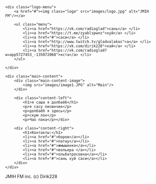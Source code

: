 <!DOCTYPE html>
<html lang="en">
<head>
    <meta charset="UTF-8">
    <title>Title</title>
</head>
<body>
<div class="karkas">
    <link rel="stylesheet" type="text/css" href="style.css" />
    <link href="https://fonts.googleapis.com/css?family=Open+Sans&amp;subset=cyrillic" rel="stylesheet">

    <div class="logo-menu">
        <a href="#"><img class="logo" src="images/logo.jpg" alt="JMIH FM"/></a>

        <ul class="menu">
            <li><a href="https://vk.com/radioglad">сань</a> </li>
            <li><a href="https://t.me/zyablspwnz">хуй</a> </li>
            <li><a href="#">саси</a> </li>
            <li><a href="http://www.twitch.tv/gladvalakas">а</a> </li>
            <li><a href="https://vk.com/dirik228">хай</a> </li>
            <li><a href="https://vk.com/radioglad?w=app5727453_-135072068">кста</a> </li>
        </ul>

    </div>

    <div class="main-content">
        <div class="main-content-image">
            <img src="images/image1.JPG" alt="Main"/>
        </div>

        <div class="content-left">
            <h1>я саша я долбаёб</h1>
            <p>я сасу писюнчик</p>
            <p>долбаёб я здесь</p>
            <p>скум лох</p>
            <p>Чао пака</p></div>

        <div class="content-right">
            <h1>Контакты:</h1>
            <li><a href="#">боров</a></li>
            <li><a href="#">патау</a></li>
            <li><a href="#">жмышенко</a></li>
            <li><a href="#">вольера </a></li>
            <li><a href="#">ольбатросовна</a></li>
            <li><a href="#">сань хуй саси</a></li>
        </div>
    </div>
</div>
<div class="footer">
    JMIH FM inc. (c) Dirik228
</div>
</div>

</body>
</html>
